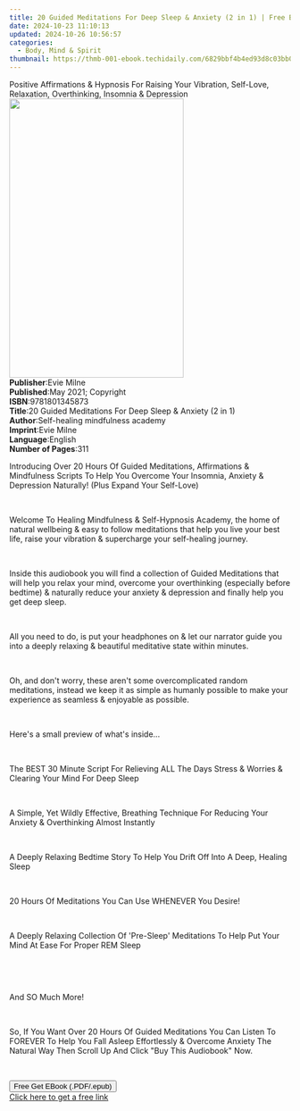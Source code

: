 ```yaml
---
title: 20 Guided Meditations For Deep Sleep & Anxiety (2 in 1) | Free Book
date: 2024-10-23 11:10:13
updated: 2024-10-26 10:56:57
categories:
  - Body, Mind & Spirit
thumbnail: https://thmb-001-ebook.techidaily.com/6829bbf4b4ed93d8c03bb04fc85ddc115b9bdd869a8eb678879d861c5adcc6b9.jpg
---
```

<main id="book-container">
  <div class="flex flex-col">
    <div class="book-brief flex-1 py-6 px-4 sm:p-6 md:py-10 md:px-8">
      <!-- brief-->
      <div class="book-brief-main">
        Positive Affirmations & Hypnosis For Raising Your Vibration, Self-Love,
        Relaxation, Overthinking, Insomnia & Depression
      </div>
    </div>
    <div
      class="book-meta-info flex-1 grid gap-4 col-start-1 col-end-3 row-start-1 sm:mb-6 sm:grid-cols-4 lg:gap-6 lg:col-start-2 lg:row-end-6 lg:row-span-6 lg:mb-0"
    >
      <div
        class="book-meta-info-left place-content-center mt-4 p-4 text-sm leading-6 col-start-2 col-span-2 dark:text-slate-400"
      >
        <img
          class="w-full h-500 object-cover rounded-lg sm:h-255 sm:col-span-2 lg:col-span-full"
          src="https://img-001-ebook.techidaily.com/5c6325a61b22218c22ef6a58632fa3c69af0566a6133056245e97dc549c92213.jpg"
          alt=""
          width="312"
          height="500"
        />
      </div>
      <div
        class="book-meta-info-right mt-2 col-start-1 row-start-2 col-span-3 self-center"
      >
        <!-- meta data  -->
        <div class="flex flex-col px-4 md:px-8">
          <div class="flex-1">
            <strong>Publisher</strong>:<span class="px-2">Evie Milne</span>
          </div>
          <div class="flex-1">
            <strong>Published</strong>:<span class="px-2"
              >May 2021; Copyright</span
            >
          </div>
          <div class="flex-1">
            <strong>ISBN</strong>:<span class="px-2">9781801345873</span>
          </div>
          <div class="flex-1">
            <strong>Title</strong>:<span class="px-2"
              >20 Guided Meditations For Deep Sleep &amp; Anxiety (2 in 1)</span
            >
          </div>
          <div class="flex-1">
            <strong>Author</strong>:<span class="px-2"
              >Self-healing mindfulness academy</span
            >
          </div>
          <div class="flex-1">
            <strong>Imprint</strong>:<span class="px-2">Evie Milne</span>
          </div>
          <div class="flex-1">
            <strong>Language</strong>:<span class="px-2">English</span>
          </div>
          <div class="flex-1">
            <strong>Number of Pages</strong>:<span class="px-2">311</span>
          </div>
        </div>
      </div>
    </div>
    <div class="book-description flex-1 py-6 px-4 sm:p-6 md:py-10 md:px-8">
      <div class="book-description-main">
        <div accordion-content="" id="description">
          <p></p>
          <p>
            Introducing Over 20 Hours Of Guided Meditations, Affirmations &amp;
            Mindfulness Scripts To Help You Overcome Your Insomnia, Anxiety
            &amp; Depression Naturally! (Plus Expand Your Self-Love)
          </p>
          <p><br /></p>
          <p>
            Welcome To Healing Mindfulness &amp; Self-Hypnosis Academy, the home
            of natural wellbeing &amp; easy to follow meditations that help you
            live your best life, raise your vibration &amp; supercharge your
            self-healing journey.&nbsp;
          </p>
          <p><br /></p>
          <p>
            Inside this audiobook you will find a collection of Guided
            Meditations that will help you relax your mind, overcome your
            overthinking (especially before bedtime) &amp; naturally reduce your
            anxiety &amp; depression and finally help you get deep sleep.&nbsp;
          </p>
          <p><br /></p>
          <p>
            All you need to do, is put your headphones on &amp; let our narrator
            guide you into a deeply relaxing &amp; beautiful meditative state
            within minutes.
          </p>
          <p><br /></p>
          <p>
            Oh, and don't worry, these aren't some overcomplicated random
            meditations, instead we keep it as simple as humanly possible to
            make your experience as seamless &amp; enjoyable as possible.&nbsp;
          </p>
          <p><br /></p>
          <p>Here's a small preview of what's inside...</p>
          <p><br /></p>
          <p>
            The BEST 30 Minute Script For Relieving ALL The Days Stress &amp;
            Worries &amp; Clearing Your Mind For Deep Sleep&nbsp;
          </p>
          <p><br /></p>
          <p>
            A Simple, Yet Wildly Effective, Breathing Technique For Reducing
            Your Anxiety &amp; Overthinking Almost Instantly&nbsp;
          </p>
          <p><br /></p>
          <p>
            A Deeply Relaxing Bedtime Story To Help You Drift Off Into A Deep,
            Healing Sleep
          </p>
          <p><br /></p>
          <p>20 Hours Of Meditations You Can Use WHENEVER You Desire!&nbsp;</p>
          <p><br /></p>
          <p>
            A Deeply Relaxing Collection Of 'Pre-Sleep' Meditations To Help Put
            Your Mind At Ease For Proper REM Sleep&nbsp;
          </p>
          <p><br /></p>
          <p><br /></p>
          <p>And SO Much More!&nbsp;</p>
          <p><br /></p>
          <p>
            So, If You Want Over 20 Hours Of Guided Meditations You Can Listen
            To FOREVER To Help You Fall Asleep Effortlessly &amp; Overcome
            Anxiety The Natural Way Then Scroll Up And Click "Buy This
            Audiobook" Now.&nbsp;
          </p>
          <p><br /></p>
          <p></p>
        </div>
        <div class="accordion-fader"></div>
      </div>
    </div>
    <div class="book-excerpts flex-1 py-6 px-4 sm:p-6 md:py-10 md:px-8"></div>
    <div
      class="book-about-author flex-1 py-6 px-4 sm:p-6 md:py-10 md:px-8"
    ></div>
    <div class="book-free-get flex-1 py-6 px-4 sm:p-6 md:py-10 md:px-8">
      <button
        id="btn-free-get"
        class="bg-blue-500 hover:bg-blue-700 text-white font-bold py-2 px-4 rounded"
      >
        Free Get EBook (.PDF/.epub)
      </button>
      <div id="countdown-display" class="px-2 text-lg mt-2"></div>
      <a
        id="free-link"
        class="hidden bg-blue-500 hover:bg-blue-700 text-white font-bold py-2 px-4 rounded"
        href="https://www.ebooks.com/en-us/book/210377963/20-guided-meditations-for-deep-sleep-anxiety-2-in-1/self-healing-mindfulness-academy/"
        target="_blank"
        >Click here to get a free link</a
      >
    </div>
    <script>
      let countdownTime = 0;
      let countdownInterval = null;
      document
        .getElementById('btn-free-get')
        .addEventListener('click', startCountdown);
      function startCountdown() {
        countdownTime = new Date().getTime() + 60000 * 3;
        countdownInterval = setInterval(updateCountdown, 1000);
        document.getElementById('btn-free-get').disabled = true;
        document
          .getElementById('btn-free-get')
          .classList.add('bg-gray-500', 'cursor-not-allowed');
      }
      function updateCountdown() {
        let currentTime = new Date().getTime();
        let timeLeft = countdownTime - currentTime;
        let secondsLeft = Math.floor(timeLeft / 1000);
        document.getElementById('countdown-display').innerHTML =
          `Remaining time: ${secondsLeft} seconds.`;
        if (secondsLeft <= 0) {
          clearInterval(countdownInterval);
          document.getElementById('btn-free-get').classList.add('hidden');
          document.getElementById('free-link').classList.remove('hidden');
          document.getElementById('countdown-display').innerHTML = '';
        }
      }
    </script>
  </div>
</main>
